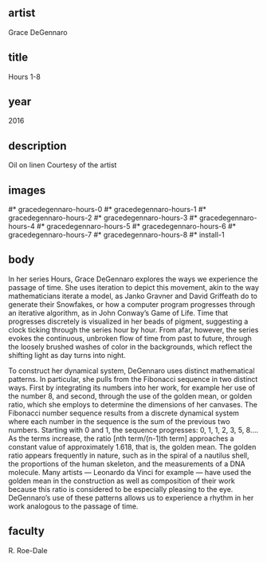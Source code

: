 ## artist 
Grace DeGennaro 

## title
Hours 1-8

## year
2016 

## description
Oil on linen 
Courtesy of the artist 

## images
#* gracedegennaro-hours-0
#* gracedegennaro-hours-1
#* gracedegennaro-hours-2
#* gracedegennaro-hours-3
#* gracedegennaro-hours-4
#* gracedegennaro-hours-5
#* gracedegennaro-hours-6
#* gracedegennaro-hours-7
#* gracedegennaro-hours-8
#* install-1

## body
In her series Hours, Grace DeGennaro explores the ways we experience the passage of time. She uses iteration to depict this movement, akin to the way mathematicians iterate a model, as Janko Gravner and David Griffeath do to generate their Snowfakes, or how a computer program progresses through an iterative algorithm, as in John Conway’s Game of Life. Time that progresses discretely is visualized in her beads of pigment, suggesting a clock ticking through the series hour by hour. From afar, however, the series evokes the continuous, unbroken flow of time from past to future, through the loosely brushed washes of color in the backgrounds, which reflect the shifting light as day turns into night.

To construct her dynamical system, DeGennaro uses distinct mathematical patterns. In particular, she pulls from the Fibonacci sequence in two distinct ways. First by integrating its numbers into her work, for example her use of the number 8, and second, through the use of the golden mean, or golden ratio, which she employs to determine the dimensions of her canvases. The Fibonacci number sequence results from a discrete dynamical system where each number in the sequence is the sum of the previous two numbers. Starting with 0 and 1, the sequence progresses: 0, 1, 1, 2, 3, 5, 8.... As the terms increase, the ratio [nth term/(n-1)th term] approaches a constant value of approximately 1.618, that is, the golden mean. The golden ratio appears frequently in nature, such as in the spiral of a nautilus shell, the proportions of the human skeleton, and the measurements of a DNA molecule. Many artists — Leonardo da Vinci for example — have used the golden mean in the construction as well as composition of their work because this ratio is considered to be especially pleasing to the eye. DeGennaro’s use of these patterns allows us to experience a rhythm in her work analogous to the passage of time. 

## faculty
R. Roe-Dale